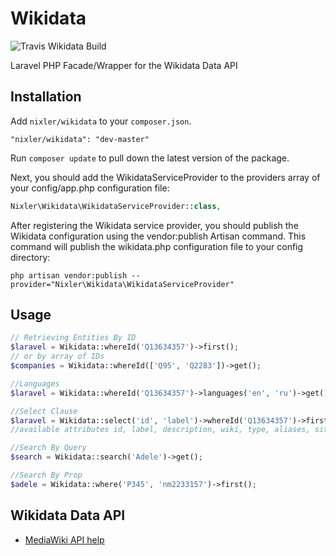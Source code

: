 Wikidata
=========

![Travis Wikidata Build](https://api.travis-ci.org/nixler/Wikidata.svg?branch=master)

Laravel PHP Facade/Wrapper for the Wikidata Data API

## Installation

Add `nixler/wikidata` to your `composer.json`.
```
"nixler/wikidata": "dev-master"
```

Run `composer update` to pull down the latest version of the package.

Next, you should add the WikidataServiceProvider to the providers array of your config/app.php configuration file:

```php
Nixler\Wikidata\WikidataServiceProvider::class,
```

After registering the Wikidata service provider, you should publish the Wikidata configuration using the  vendor:publish Artisan command. This command will publish the wikidata.php configuration file to your config directory:

```
php artisan vendor:publish --provider="Nixler\Wikidata\WikidataServiceProvider"
```


## Usage

```php
// Retrieving Entities By ID
$laravel = Wikidata::whereId('Q13634357')->first();
// or by array of IDs
$companies = Wikidata::whereId(['Q95', 'Q2283'])->get();

//Languages
$laravel = Wikidata::whereId('Q13634357')->languages('en', 'ru')->get();

//Select Clause
$laravel = Wikidata::select('id', 'label')->whereId('Q13634357')->first();
//available attributes id, label, description, wiki, type, aliases, sitelinks, claims, photos

//Search By Query
$search = Wikidata::search('Adele')->get();

//Search By Prop
$adele = Wikidata::where('P345', 'nm2233157')->first();

```


## Wikidata Data API
- [MediaWiki API help](https://www.wikidata.org/w/api.php)